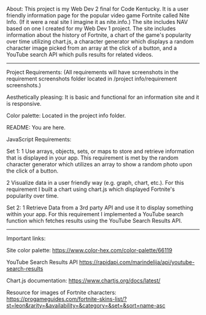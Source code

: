 About:
This project is my Web Dev 2 final for Code Kentucky. It is a user friendly information page for the popular video game Fortnite called Nite Info. (If it were a real site I imagine it as nite.info.) The site includes NAV based on one I created for my Web Dev 1 project. The site includes information about the history of Fortnite, a chart of the game's popularity over time utilizing chart.js, a character generator which displays a random character image picked from an array at the click of a button, and a YouTube search API which pulls results for related videos. 

----

Project Requirements:
(All requirements will have screenshots in the requirement screenshots folder located in /project info/requirement screenshots.) 

Aesthetically pleasing: It is basic and functional for an information site and it is responsive. 

Color palette: Located in the project info folder. 

README: You are here.

JavaScript Requirements:

Set 1:
1 Use arrays, objects, sets, or maps to store and retrieve information that is displayed in your app.
This requirement is met by the random character generator which utilizes an array to show a random photo upon the click of a button.

2 Visualize data in a user friendly way (e.g. graph, chart, etc.).
For this requirement I built a chart using chart.js which displayed Fortnite's popularity over time. 

Set 2:
1 Retrieve Data from a 3rd party API and use it to display something within your app. 
For this requirement I implemented a YouTube search function which fetches results using the YouTube Search Results API.

----

Important links:

Site color palette:
https://www.color-hex.com/color-palette/66119

YouTube Search Results API
https://rapidapi.com/marindelija/api/youtube-search-results

Chart.js documentation:
https://www.chartjs.org/docs/latest/

Resource for images of Fortnite characters:
https://progameguides.com/fortnite-skins-list/?st=leon&rarity=&availability=&category=&set=&sort=name-asc

